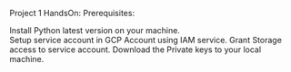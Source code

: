 Project 1 HandsOn:
Prerequisites:

Install Python latest version on your machine.  															
Setup service account in GCP Account using IAM service. Grant Storage access to service account. Download the Private keys to your local machine. 
